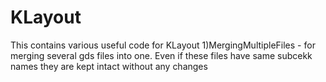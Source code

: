 # KLayout
This contains various useful code for KLayout
1)MergingMultipleFiles - for merging several gds files into one. Even if these files have same subcekk names they are kept intact without any changes